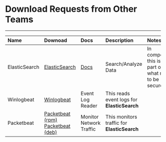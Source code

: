 # Download Requests from Other Teams
---

|Name|Downoad|Docs|Description|Notes|
|:---|:------|:---|:----------|:----|
|ElasticSearch|[ElasticSearch](https://artifacts.elastic.co/downloads/elasticsearch/elasticsearch-8.6.1-x86_64.rpm)|[Docs](https://www.elastic.co/guide/en/elasticsearch/reference/current/index.html)|Search/Analyze Data|In competition this is a part of what needs to be secured|
|Winlogbeat|[Winlogbeat](https://artifacts.elastic.co/downloads/beats/winlogbeat/winlogbeat-8.6.1-windows-x86_64.zip)|Event Log Reader|This reads event logs for **ElasticSearch**|
|Packetbeat|[Packetbeat (rpm)](https://artifacts.elastic.co/downloads/beats/packetbeat/packetbeat-8.6.1-x86_64.rpm) [Packetbeat (deb)](https://artifacts.elastic.co/downloads/beats/packetbeat/packetbeat-8.6.1-amd64.deb)|Monitor Network Traffic|This monitors traffic for **ElasticSearch**|

